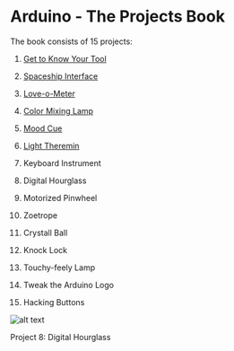 # Arduino - The Projects Book

The book consists of 15 projects:

1. [Get to Know Your Tool](./setting-up/Setting-Up.ino)

2. [Spaceship Interface](./spaceship-interface/Spaceship-Interface.ino)

3. [Love-o-Meter](./love-o-meter/Love-o-Meter.ino)

4. [Color Mixing Lamp](./color-mixing-lamp/Color-Mixing-Lamp.ino)

5. [Mood Cue](./mood-cue/Mood-Cue.ino)

6. [Light Theremin](./light-theremin/Light-Theremin.ino)

7. Keyboard Instrument

8. Digital Hourglass

9. Motorized Pinwheel

10. Zoetrope

11. Crystall Ball

12. Knock Lock

13. Touchy-feely Lamp

14. Tweak the Arduino Logo

15. Hacking Buttons

![alt text](digital-hourglass/digital_hourglass.jpg "Project 8: Digital Hourglass")

Project 8: Digital Hourglass
